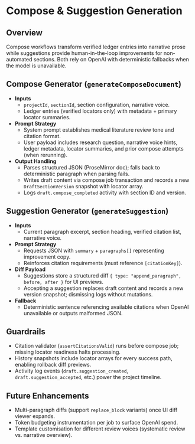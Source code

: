 # Compose & Suggestion Generation

## Overview

Compose workflows transform verified ledger entries into narrative prose while suggestions provide human-in-the-loop improvements for non-automated sections. Both rely on OpenAI with deterministic fallbacks when the model is unavailable.

## Compose Generator (`generateComposeDocument`)

- **Inputs**
  - `projectId`, `sectionId`, section configuration, narrative voice.
  - Ledger entries (verified locators only) with metadata + primary locator summaries.
- **Prompt Strategy**
  - System prompt establishes medical literature review tone and citation format.
  - User payload includes research question, narrative voice hints, ledger metadata, locator summaries, and prior compose attempts (when rerunning).
- **Output Handling**
  - Parses structured JSON (ProseMirror doc); falls back to deterministic paragraph when parsing fails.
  - Writes draft content via compose job transaction and records a new `DraftSectionVersion` snapshot with locator array.
  - Logs `draft.compose_completed` activity with section ID and version.

## Suggestion Generator (`generateSuggestion`)

- **Inputs**
  - Current paragraph excerpt, section heading, verified citation list, narrative voice.
- **Prompt Strategy**
  - Requests JSON with `summary` + `paragraphs[]` representing improvement copy.
  - Reinforces citation requirements (must reference `[citationKey]`).
- **Diff Payload**
  - Suggestions store a structured diff `{ type: "append_paragraph", before, after }` for UI previews.
  - Accepting a suggestion replaces draft content and records a new version snapshot; dismissing logs without mutations.
- **Fallback**
  - Deterministic sentence referencing available citations when OpenAI unavailable or outputs malformed JSON.

## Guardrails

- Citation validator (`assertCitationsValid`) runs before compose job; missing locator readiness halts processing.
- History snapshots include locator arrays for every success path, enabling rollback diff previews.
- Activity log events (`draft.suggestion_created`, `draft.suggestion_accepted`, etc.) power the project timeline.

## Future Enhancements

- Multi-paragraph diffs (support `replace_block` variants) once UI diff viewer expands.
- Token budgeting instrumentation per job to surface OpenAI spend.
- Template customisation for different review voices (systematic review vs. narrative overview).
